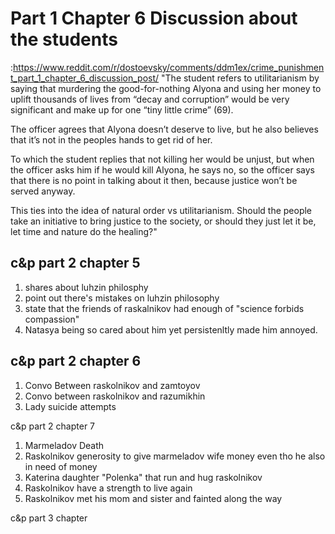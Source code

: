 # Part 1 Chapter 6 Discussion about the students 
:https://www.reddit.com/r/dostoevsky/comments/ddm1ex/crime_punishment_part_1_chapter_6_discussion_post/
"The student refers to utilitarianism by saying that murdering the good-for-nothing Alyona and using her money to uplift thousands of lives from “decay and corruption” would be very significant and make up for one “tiny little crime” (69).

The officer agrees that Alyona doesn’t deserve to live, but he also believes that it’s not in the peoples hands to get rid of her.

To which the student replies that not killing her would be unjust, but when the officer asks him if he would kill Alyona, he says no, so the officer says that there is no point in talking about it then, because justice won’t be served anyway.

This ties into the idea of natural order vs utilitarianism. Should the people take an initiative to bring justice to the society, or should they just let it be, let time and nature do the healing?"

## c&p part 2 chapter 5
1. shares about luhzin philosphy
2. point out there's mistakes on luhzin philosophy
3. state that the friends of raskalnikov had enough of "science forbids compassion"
4. Natasya being so cared about him yet persistenltly made him annoyed.

## c&p part 2 chapter 6
1. Convo Between raskolnikov and zamtoyov
2. Convo between raskolnikov and razumikhin
3. Lady suicide attempts

c&p part 2 chapter 7
1. Marmeladov Death
2. Raskolnikov generosity to give marmeladov wife money even tho he also in need of money
3. Katerina daughter "Polenka" that run and hug raskolnikov
4. Raskolnikov have a strength to live again
5. Raskolnikov met his mom and sister and fainted along the way

c&p part 3 chapter 



